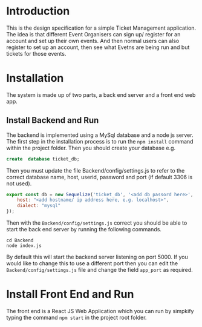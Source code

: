 # Introduction

This is the design specification for a simple Ticket Management application. The idea is that different Event Organisers can sign up/ register for an account and set up their own events. And then normal users can also register to set up an account, then see what Evetns are being run and but tickets for those events.

# Installation

The system is made up of two parts, a back end server and a front end web app.

## Install Backend and Run

The backend is implemented using a MySql database and a node js server.
The first step in the installation process is to run the `npm install` command within the project folder.
Then you should create your database e.g.
```sql
create  database ticket_db;
```
Then you must update the file Backend/config/settings.js to refer to the correct database name, host, userid, password and port (if default 3306 is not used).  
```js
export const db = new Sequelize('ticket_db', '<add db passord here>', '<add db password here>', {
    host: "<add hostname/ ip address here, e.g. localhost>",
    dialect: "mysql"
});
```
Then with the `Backend/config/settings.js` correct you should be able to start the back end server by running the following commands.
```shell
cd Backend
node index.js
```
By default this will start the backend server listening on port 5000. If you would like to change this to use a different port then you can edit the `Backend/config/settings.js` file and change the field `app_port` as required.

# Install Front End and Run
The front end is a React JS Web Application which you can run by simpkify typing the command `npm start` in the project root folder.